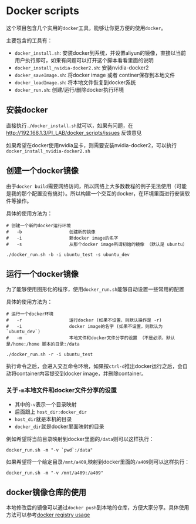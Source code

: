 # Docker scripts
这个项目包含几个实用的`docker`工具，能够让你更方便的使用`docker`。

主要包含的工具有：
* `docker_install.sh`: 安装docker到系统，并设置aliyun的镜像，直接以当前用户执行即可，如果有问题可以打开这个脚本看看里面的说明
* `docker_install_nvidia-docker2.sh`: 安装nvidia-docker2
* `docker_saveImage.sh`: 将docker image 或者 continer保存到本地文件
* `docker_loadImage.sh`: 将本地文件恢复到docker系统
* `docker_run.sh`: 创建/运行/删除docker执行环境

## 安装docker
直接执行`./docker_install.sh`就可以，如果有问题，在 http://192.168.1.3/PI_LAB/docker_scripts/issues 反馈意见

如果希望在docker使用nvidia显卡，则需要安装nvidia-docker2，可以执行`docker_install_nvidia-docker2.sh`

## 创建一个docker镜像

由于`docker build`需要网络访问，所以网络上大多数教程的例子无法使用（可能是我的那个配置没有搞对）。所以构建一个交互的docker，在环境里面进行安装软件等操作。

具体的使用方法为：
```
# 创建一个新的docker运行环境
#   -b                  创建新的镜像
#   -i                  新docker image的名字
#   -s                  从那个docker image所谓初始的镜像 （默认是 ubuntu）

./docker_run.sh -b -i ubuntu_test -s ubuntu_dev
```

## 运行一个docker镜像

为了能够使用图形化的程序，使用`docker_run.sh`能够自动设置一些常用的配置

具体的使用方法为：
```
# 运行一个docker环境
#   -r                  运行docker (如果不设置，则默认操作是 -r)
#   -i                  docker image的名字 (如果不设置，则默认为 `ubuntu_dev`)
#   -m                  本地文件和docker文件分享的设置 （不是必须，默认是/home:/home 脚本的目录:/data

./docker_run.sh -r -i ubuntu_test
```

执行命令之后，会进入交互命令环境，如果按`ctrl-d`推出docker运行之后，会自动将container内容提交到docker image，并删除container。

### 关于`-m`本地文件和docker文件分享的设置
* 其中的`-v`表示一个目录映射
* 后面跟上 `host_dir:docker_dir`
 * `host_dir`就是本机的目录
 * `docker_dir`就是docker里面映射的目录

例如希望将当前目录映射到docker里面的`/data`则可以这样执行：
```
docker_run.sh -m "-v `pwd`:/data"
```

如果希望将一个给定目录`/mnt/a409`,映射到docker里面的`/a409`则可以这样执行：
```
docker_run.sh -m "-v /mnt/a409:/a409"
```


## docker镜像仓库的使用

本地修改后的镜像可以通过`docker push`到本地的仓库，方便大家分享。具体使用方法可以参考[docker registry usage](docs/docker_registry.md)


